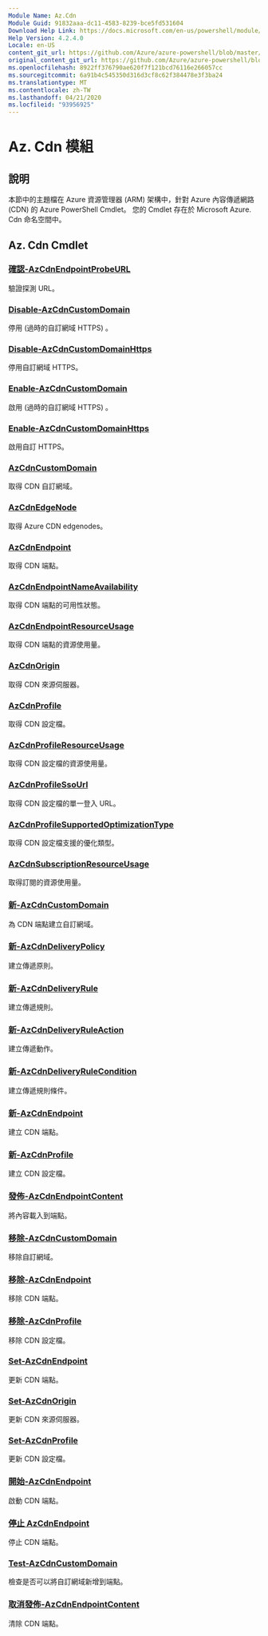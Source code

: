 ```yaml
---
Module Name: Az.Cdn
Module Guid: 91832aaa-dc11-4583-8239-bce5fd531604
Download Help Link: https://docs.microsoft.com/en-us/powershell/module/az.cdn
Help Version: 4.2.4.0
Locale: en-US
content_git_url: https://github.com/Azure/azure-powershell/blob/master/src/Cdn/Cdn/help/Az.Cdn.md
original_content_git_url: https://github.com/Azure/azure-powershell/blob/master/src/Cdn/Cdn/help/Az.Cdn.md
ms.openlocfilehash: 8922ff376790ae620f7f121bcd76116e266057cc
ms.sourcegitcommit: 6a91b4c545350d316d3cf8c62f384478e3f3ba24
ms.translationtype: MT
ms.contentlocale: zh-TW
ms.lasthandoff: 04/21/2020
ms.locfileid: "93956925"
---
```

# Az. Cdn 模組
## 說明
本節中的主題檔在 Azure 資源管理器 (ARM) 架構中，針對 Azure 內容傳遞網路 (CDN) 的 Azure PowerShell Cmdlet。 您的 Cmdlet 存在於 Microsoft Azure. Cdn 命名空間中。

## Az. Cdn Cmdlet
### [確認-AzCdnEndpointProbeURL](Confirm-AzCdnEndpointProbeURL.md)
驗證探測 URL。

### [Disable-AzCdnCustomDomain](Disable-AzCdnCustomDomain.md)
停用 (過時的自訂網域 HTTPS) 。

### [Disable-AzCdnCustomDomainHttps](Disable-AzCdnCustomDomainHttps.md)
停用自訂網域 HTTPS。

### [Enable-AzCdnCustomDomain](Enable-AzCdnCustomDomain.md)
啟用 (過時的自訂網域 HTTPS) 。

### [Enable-AzCdnCustomDomainHttps](Enable-AzCdnCustomDomainHttps.md)
啟用自訂 HTTPS。

### [AzCdnCustomDomain](Get-AzCdnCustomDomain.md)
取得 CDN 自訂網域。

### [AzCdnEdgeNode](Get-AzCdnEdgeNode.md)
取得 Azure CDN edgenodes。

### [AzCdnEndpoint](Get-AzCdnEndpoint.md)
取得 CDN 端點。

### [AzCdnEndpointNameAvailability](Get-AzCdnEndpointNameAvailability.md)
取得 CDN 端點的可用性狀態。

### [AzCdnEndpointResourceUsage](Get-AzCdnEndpointResourceUsage.md)
取得 CDN 端點的資源使用量。

### [AzCdnOrigin](Get-AzCdnOrigin.md)
取得 CDN 來源伺服器。

### [AzCdnProfile](Get-AzCdnProfile.md)
取得 CDN 設定檔。

### [AzCdnProfileResourceUsage](Get-AzCdnProfileResourceUsage.md)
取得 CDN 設定檔的資源使用量。

### [AzCdnProfileSsoUrl](Get-AzCdnProfileSsoUrl.md)
取得 CDN 設定檔的單一登入 URL。

### [AzCdnProfileSupportedOptimizationType](Get-AzCdnProfileSupportedOptimizationType.md)
取得 CDN 設定檔支援的優化類型。

### [AzCdnSubscriptionResourceUsage](Get-AzCdnSubscriptionResourceUsage.md)
取得訂閱的資源使用量。

### [新-AzCdnCustomDomain](New-AzCdnCustomDomain.md)
為 CDN 端點建立自訂網域。

### [新-AzCdnDeliveryPolicy](New-AzCdnDeliveryPolicy.md)
建立傳遞原則。

### [新-AzCdnDeliveryRule](New-AzCdnDeliveryRule.md)
建立傳遞規則。

### [新-AzCdnDeliveryRuleAction](New-AzCdnDeliveryRuleAction.md)
建立傳遞動作。

### [新-AzCdnDeliveryRuleCondition](New-AzCdnDeliveryRuleCondition.md)
建立傳遞規則條件。

### [新-AzCdnEndpoint](New-AzCdnEndpoint.md)
建立 CDN 端點。

### [新-AzCdnProfile](New-AzCdnProfile.md)
建立 CDN 設定檔。

### [發佈-AzCdnEndpointContent](Publish-AzCdnEndpointContent.md)
將內容載入到端點。

### [移除-AzCdnCustomDomain](Remove-AzCdnCustomDomain.md)
移除自訂網域。

### [移除-AzCdnEndpoint](Remove-AzCdnEndpoint.md)
移除 CDN 端點。

### [移除-AzCdnProfile](Remove-AzCdnProfile.md)
移除 CDN 設定檔。

### [Set-AzCdnEndpoint](Set-AzCdnEndpoint.md)
更新 CDN 端點。

### [Set-AzCdnOrigin](Set-AzCdnOrigin.md)
更新 CDN 來源伺服器。

### [Set-AzCdnProfile](Set-AzCdnProfile.md)
更新 CDN 設定檔。

### [開始-AzCdnEndpoint](Start-AzCdnEndpoint.md)
啟動 CDN 端點。

### [停止 AzCdnEndpoint](Stop-AzCdnEndpoint.md)
停止 CDN 端點。

### [Test-AzCdnCustomDomain](Test-AzCdnCustomDomain.md)
檢查是否可以將自訂網域新增到端點。

### [取消發佈-AzCdnEndpointContent](Unpublish-AzCdnEndpointContent.md)
清除 CDN 端點。

